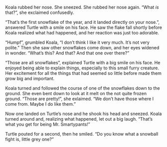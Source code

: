 Koala rubbed her nose. She sneezed. She rubbed her nose again. “What _is_
that?”, she exclaimed confusedly.

“That’s the first snowflake of the year, and it landed directly on your nose.”,
answered Turtle with a smile on his face. He saw the flake fall
shortly before Koala realized what had happened, and her reaction was just
too adorable.

“Humpf”, grumbled Koala, “I don’t think I like it very much. It’s not very
polite.” Then she saw other snowflakes come down, and her eyes widened in
wonder. “What’s this? And that? And that one over there?”

“Those are all snowflakes”, explained Turtle with a big smile on his face. He
enjoyed being able to explain things, especially to this small furry creature.
Her excitement for all the things that had seemed so little before made them
grow big and important.

Koala turned and followed the course of one of the snowflakes down to the
ground. She even bent down to look at it melt on the not quite frozen ground.
“Those are pretty!”, she exlaimed. “We don’t have those where I come from.
Maybe I do like them.”

Now one landed on Turtle’s nose and he shook his head and sneezed. Koala
turned around and, realizing what happened, let out a big laugh. “That’s what
you get for being Mr. Smartypants!”

Turtle pouted for a second, then he smiled. “Do you know what a snowball fight
is, little grey one?”
